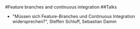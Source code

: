 #Feature branches and continuous integration
##Talks
* "Müssen sich Feature-Branches und Continuous Integration widersprechen?", Steffen Schluff, Sebastian Damm